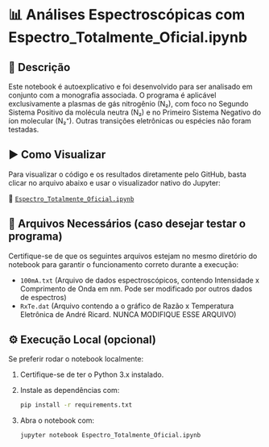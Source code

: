 # 📊 Análises Espectroscópicas com Espectro_Totalmente_Oficial.ipynb

## 📘 Descrição

Este notebook é autoexplicativo e foi desenvolvido para ser analisado em conjunto com a monografia associada. O programa é aplicável exclusivamente a plasmas de gás nitrogênio (N₂), com foco no Segundo Sistema Positivo da molécula neutra (N₂) e no Primeiro Sistema Negativo do íon molecular (N₂⁺). Outras transições eletrônicas ou espécies não foram testadas.

## ▶️ Como Visualizar

Para visualizar o código e os resultados diretamente pelo GitHub, basta clicar no arquivo abaixo e usar o visualizador nativo do Jupyter:

🔗 [`Espectro_Totalmente_Oficial.ipynb`](./Espectro_Totalmente_Oficial.ipynb)

## 📁 Arquivos Necessários (caso desejar testar o programa)

Certifique-se de que os seguintes arquivos estejam no mesmo diretório do notebook para garantir o funcionamento correto durante a execução:

- `100mA.txt` (Arquivo de dados espectroscópicos, contendo Intensidade x Comprimento de Onda em nm. Pode ser modificado por outros dados de espectros)
- `RxTe.dat` (Arquivo contendo a o gráfico de Razão x Temperatura Eletrônica de André Ricard. NUNCA MODIFIQUE ESSE ARQUIVO)

## ⚙️ Execução Local (opcional)

Se preferir rodar o notebook localmente:

1. Certifique-se de ter o Python 3.x instalado.
2. Instale as dependências com:

   ```bash
   pip install -r requirements.txt

3. Abra o notebook com:

    ```bash
    jupyter notebook Espectro_Totalmente_Oficial.ipynb
